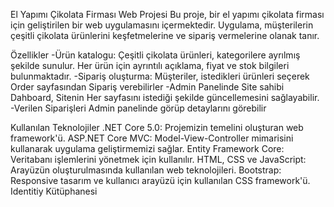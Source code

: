 El Yapımı Çikolata Firması Web Projesi
Bu proje, bir el yapımı çikolata firması için geliştirilen bir web uygulamasını içermektedir. Uygulama, müşterilerin çeşitli çikolata ürünlerini keşfetmelerine ve sipariş vermelerine olanak tanır.

Özellikler
-Ürün katalogu: Çeşitli çikolata ürünleri, kategorilere ayrılmış şekilde sunulur. Her ürün için ayrıntılı açıklama, fiyat ve stok bilgileri bulunmaktadır.
-Sipariş oluşturma: Müşteriler, istedikleri ürünleri seçerek  Order sayfasından Sipariş verebilirler 
-Admin Panelinde Site sahibi Dahboard, Sitenin Her sayfasını istediği şekilde güncellemesini sağlayabilir.
-Verilen Siparişleri Admin panelinde görüp detaylarını görebilir



Kullanılan Teknolojiler
.NET Core 5.0: Projemizin temelini oluşturan web framework'ü.
ASP.NET Core MVC: Model-View-Controller mimarisini kullanarak uygulama geliştirmemizi sağlar.
Entity Framework Core: Veritabanı işlemlerini yönetmek için kullanılır.
HTML, CSS ve JavaScript: Arayüzün oluşturulmasında kullanılan web teknolojileri.
Bootstrap: Responsive tasarım ve kullanıcı arayüzü için kullanılan CSS framework'ü.
Identitiy Kütüphanesi

